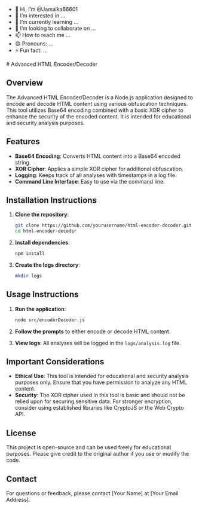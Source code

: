 - 👋 Hi, I’m @Jamaika66601
- 👀 I’m interested in ...
- 🌱 I’m currently learning ...
- 💞️ I’m looking to collaborate on ...
- 📫 How to reach me ...
- 😄 Pronouns: ...
- ⚡ Fun fact: ...

<!---
Jamaika66601/Jamaika66601 is a ✨ special ✨ repository because its `README.md` (this file) appears on your GitHub profile.
You can click the Preview link to take a look at your changes.
---># Advanced HTML Encoder/Decoder

## Overview
The Advanced HTML Encoder/Decoder is a Node.js application designed to encode and decode HTML content using various obfuscation techniques. This tool utilizes Base64 encoding combined with a basic XOR cipher to enhance the security of the encoded content. It is intended for educational and security analysis purposes.

## Features
- **Base64 Encoding**: Converts HTML content into a Base64 encoded string.
- **XOR Cipher**: Applies a simple XOR cipher for additional obfuscation.
- **Logging**: Keeps track of all analyses with timestamps in a log file.
- **Command Line Interface**: Easy to use via the command line.

## Installation Instructions
1. **Clone the repository**:
   ```bash
   git clone https://github.com/yourusername/html-encoder-decoder.git
   cd html-encoder-decoder
   ```

2. **Install dependencies**:
   ```bash
   npm install
   ```

3. **Create the logs directory**:
   ```bash
   mkdir logs
   ```

## Usage Instructions
1. **Run the application**:
   ```bash
   node src/encoderDecoder.js
   ```

2. **Follow the prompts** to either encode or decode HTML content.

3. **View logs**: All analyses will be logged in the `logs/analysis.log` file.

## Important Considerations
- **Ethical Use**: This tool is intended for educational and security analysis purposes only. Ensure that you have permission to analyze any HTML content.
- **Security**: The XOR cipher used in this tool is basic and should not be relied upon for securing sensitive data. For stronger encryption, consider using established libraries like CryptoJS or the Web Crypto API.

## License
This project is open-source and can be used freely for educational purposes. Please give credit to the original author if you use or modify the code.

## Contact
For questions or feedback, please contact [Your Name] at [Your Email Address].
